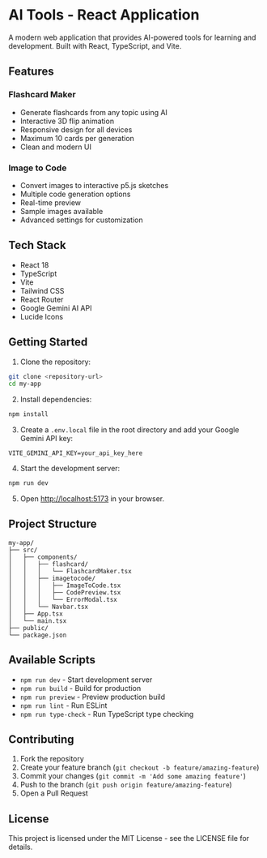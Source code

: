 # AI Tools - React Application

A modern web application that provides AI-powered tools for learning and development. Built with React, TypeScript, and Vite.

## Features

### Flashcard Maker
- Generate flashcards from any topic using AI
- Interactive 3D flip animation
- Responsive design for all devices
- Maximum 10 cards per generation
- Clean and modern UI

### Image to Code
- Convert images to interactive p5.js sketches
- Multiple code generation options
- Real-time preview
- Sample images available
- Advanced settings for customization

## Tech Stack

- React 18
- TypeScript
- Vite
- Tailwind CSS
- React Router
- Google Gemini AI API
- Lucide Icons

## Getting Started

1. Clone the repository:
```bash
git clone <repository-url>
cd my-app
```

2. Install dependencies:
```bash
npm install
```

3. Create a `.env.local` file in the root directory and add your Google Gemini API key:
```env
VITE_GEMINI_API_KEY=your_api_key_here
```

4. Start the development server:
```bash
npm run dev
```

5. Open [http://localhost:5173](http://localhost:5173) in your browser.

## Project Structure

```
my-app/
├── src/
│   ├── components/
│   │   ├── flashcard/
│   │   │   └── FlashcardMaker.tsx
│   │   ├── imagetocode/
│   │   │   ├── ImageToCode.tsx
│   │   │   ├── CodePreview.tsx
│   │   │   └── ErrorModal.tsx
│   │   └── Navbar.tsx
│   ├── App.tsx
│   └── main.tsx
├── public/
└── package.json
```

## Available Scripts

- `npm run dev` - Start development server
- `npm run build` - Build for production
- `npm run preview` - Preview production build
- `npm run lint` - Run ESLint
- `npm run type-check` - Run TypeScript type checking

## Contributing

1. Fork the repository
2. Create your feature branch (`git checkout -b feature/amazing-feature`)
3. Commit your changes (`git commit -m 'Add some amazing feature'`)
4. Push to the branch (`git push origin feature/amazing-feature`)
5. Open a Pull Request

## License

This project is licensed under the MIT License - see the LICENSE file for details.
